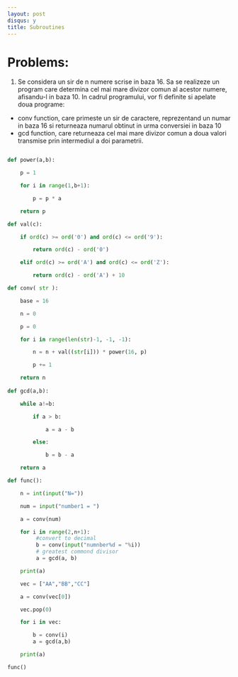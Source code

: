 ```yaml
---
layout: post
disqus: y
title: Subroutines
---
```

# Problems:

1) Se considera un sir de n numere scrise in baza 16. Sa se realizeze un program care determina cel mai mare divizor comun al acestor numere, afisandu-l in baza 10. In cadrul programului, vor fi definite si apelate doua programe:
 - conv function, care primeste un sir de caractere,
 reprezentand un numar in baza 16 si returneaza numarul
 obtinut in urma conversiei in baza 10
 - gcd function, care returneaza cel mai mare divizor comun
 a doua valori transmise prin intermediul a doi parametrii.

```c++
```
```python
def power(a,b):

    p = 1

    for i in range(1,b+1):

        p = p * a

    return p

def val(c):

    if ord(c) >= ord('0') and ord(c) <= ord('9'):

        return ord(c) - ord('0')

    elif ord(c) >= ord('A') and ord(c) <= ord('Z'):

        return ord(c) - ord('A') + 10

def conv( str ):

    base = 16

    n = 0

    p = 0

    for i in range(len(str)-1, -1, -1):

        n = n + val((str[i])) * power(16, p)

        p += 1

    return n
    
def gcd(a,b):

    while a!=b:

        if a > b:

            a = a - b

        else:

            b = b - a

    return a

def func():

    n = int(input("N="))

    num = input("number1 = ")

    a = conv(num)

    for i in range(2,n+1):
         #convert to decimal
         b = conv(input("numnber%d = "%i))
         # greatest commond divisor
         a = gcd(a, b)

    print(a)

    vec = ["AA","BB","CC"]

    a = conv(vec[0])

    vec.pop(0)

    for i in vec:

        b = conv(i)
        a = gcd(a,b)

    print(a)

func()
```
